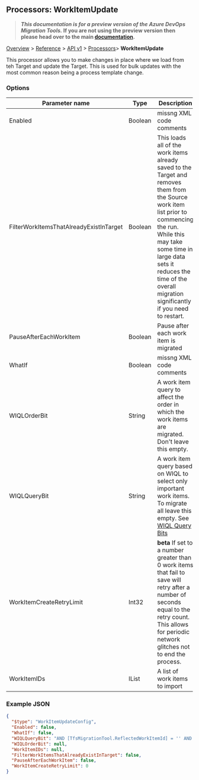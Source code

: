 ## Processors: WorkItemUpdate

>**_This documentation is for a preview version of the Azure DevOps Migration Tools._ If you are not using the preview version then please head over to the main [documentation](https://nkdagility.github.io/azure-devops-migration-tools).**

[Overview](../../../index.md) > [Reference](../../index.md) > [API v1](../index.md) > [Processors](index.md)> **WorkItemUpdate**

This processor allows you to make changes in place where we load from teh Target and update the Target. This is used for bulk updates with the most common reason being a process template change.

### Options

| Parameter name         | Type    | Description                              | Default Value                            |
|------------------------|---------|------------------------------------------|------------------------------------------|
| Enabled | Boolean | missng XML code comments | missng XML code comments |
| FilterWorkItemsThatAlreadyExistInTarget | Boolean | This loads all of the work items already saved to the Target and removes them from the Source work item list prior to commencing the run. While this may take some time in large data sets it reduces the time of the overall migration significantly if you need to restart. | true |
| PauseAfterEachWorkItem | Boolean | Pause after each work item is migrated | false |
| WhatIf | Boolean | missng XML code comments | missng XML code comments |
| WIQLOrderBit | String | A work item query to affect the order in which the work items are migrated. Don't leave this empty. | [System.ChangedDate] desc |
| WIQLQueryBit | String | A work item query based on WIQL to select only important work items. To migrate all leave this empty. See [WIQL Query Bits](#wiql-query-bits) | AND  [Microsoft.VSTS.Common.ClosedDate] = '' AND [System.WorkItemType] NOT IN ('Test Suite', 'Test Plan','Shared Steps','Shared Parameter','Feedback Request') |
| WorkItemCreateRetryLimit | Int32 | **beta** If set to a number greater than 0 work items that fail to save will retry after a number of seconds equal to the retry count. This allows for periodic network glitches not to end the process. | 5 |
| WorkItemIDs | IList | A list of work items to import | [] |


### Example JSON

```JSON
{
  "$type": "WorkItemUpdateConfig",
  "Enabled": false,
  "WhatIf": false,
  "WIQLQueryBit": "AND [TfsMigrationTool.ReflectedWorkItemId] = '' AND  [Microsoft.VSTS.Common.ClosedDate] = '' AND [System.WorkItemType] IN ('Shared Steps', 'Shared Parameter', 'Test Case', 'Requirement', 'Task', 'User Story', 'Bug')",
  "WIQLOrderBit": null,
  "WorkItemIDs": null,
  "FilterWorkItemsThatAlreadyExistInTarget": false,
  "PauseAfterEachWorkItem": false,
  "WorkItemCreateRetryLimit": 0
}
```